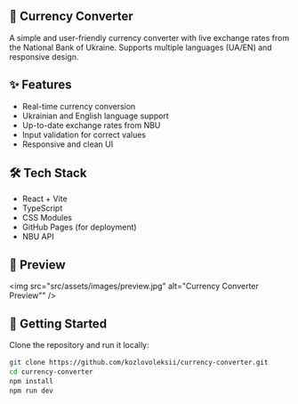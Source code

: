 ## 💱 Currency Converter

A simple and user-friendly currency converter with live exchange rates from the National Bank of Ukraine. Supports multiple languages (UA/EN) and responsive design.

## ✨ Features

- Real-time currency conversion
- Ukrainian and English language support
- Up-to-date exchange rates from NBU
- Input validation for correct values
- Responsive and clean UI

## 🛠 Tech Stack

- React + Vite
- TypeScript
- CSS Modules
- GitHub Pages (for deployment)
- NBU API


## 📸 Preview

<img src="src/assets/images/preview.jpg" alt="Currency Converter Preview"" />

## 🚀 Getting Started
Clone the repository and run it locally:

```bash
git clone https://github.com/kozlovoleksii/currency-converter.git
cd currency-converter
npm install
npm run dev